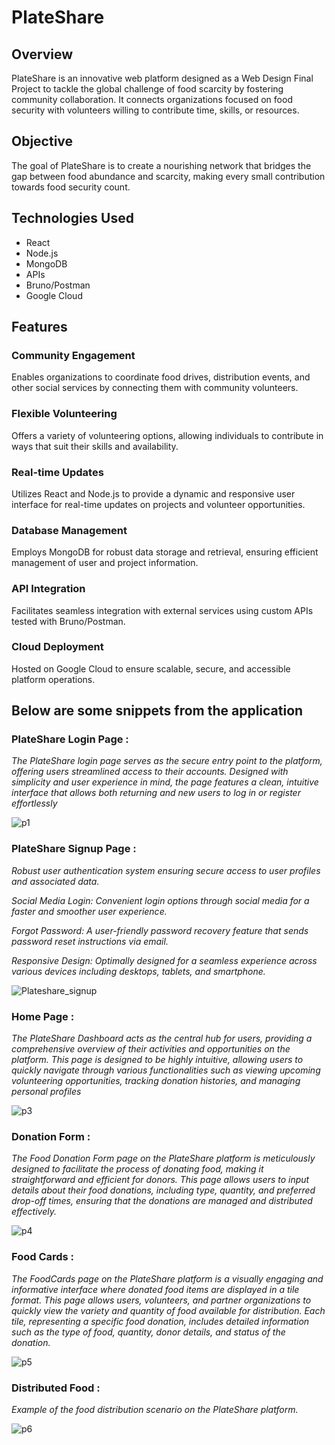 # PlateShare

## Overview
PlateShare is an innovative web platform designed as a Web Design Final Project to tackle the global challenge of food scarcity by fostering community collaboration. It connects organizations focused on food security with volunteers willing to contribute time, skills, or resources.

## Objective
The goal of PlateShare is to create a nourishing network that bridges the gap between food abundance and scarcity, making every small contribution towards food security count.

## Technologies Used
- React
- Node.js
- MongoDB
- APIs
- Bruno/Postman
- Google Cloud

## Features

### Community Engagement
Enables organizations to coordinate food drives, distribution events, and other social services by connecting them with community volunteers.

### Flexible Volunteering
Offers a variety of volunteering options, allowing individuals to contribute in ways that suit their skills and availability.

### Real-time Updates
Utilizes React and Node.js to provide a dynamic and responsive user interface for real-time updates on projects and volunteer opportunities.

### Database Management
Employs MongoDB for robust data storage and retrieval, ensuring efficient management of user and project information.

### API Integration
Facilitates seamless integration with external services using custom APIs tested with Bruno/Postman.

### Cloud Deployment
Hosted on Google Cloud to ensure scalable, secure, and accessible platform operations.

## Below are some snippets from the application

### PlateShare Login Page : 
*The PlateShare login page serves as the secure entry point to the platform, offering users streamlined access to their accounts. Designed with simplicity and user experience in mind, the page features a clean, intuitive interface that allows both returning and new users to log in or register effortlessly*

![p1](https://github.com/chetan1398/PlateShare/assets/97820720/8a952289-15e8-48a7-81c4-3e8fd499e01d)


### PlateShare Signup Page : 

*Robust user authentication system ensuring secure access to user profiles and associated data.*

*Social Media Login: Convenient login options through social media for a faster and smoother user experience.*

*Forgot Password: A user-friendly password recovery feature that sends password reset instructions via email.*

*Responsive Design: Optimally designed for a seamless experience across various devices including desktops, tablets, and smartphone.*

![Plateshare_signup](https://github.com/chetan1398/PlateShare/assets/97820720/22f27a05-6a4e-4376-9af7-eec230b8acc3)




### Home Page : 
*The PlateShare Dashboard acts as the central hub for users, providing a comprehensive overview of their activities and opportunities on the platform. This page is designed to be highly intuitive, allowing users to quickly navigate through various functionalities such as viewing upcoming volunteering opportunities, tracking donation histories, and managing personal profiles*

![p3](https://github.com/chetan1398/PlateShare/assets/97820720/9ba42f99-a91a-48cc-936d-1134f0c6c704)




### Donation Form : 
*The Food Donation Form page on the PlateShare platform is meticulously designed to facilitate the process of donating food, making it straightforward and efficient for donors. This page allows users to input details about their food donations, including type, quantity, and preferred drop-off times, ensuring that the donations are managed and distributed effectively.*

![p4](https://github.com/chetan1398/PlateShare/assets/97820720/93984d44-0ac8-481e-ae2d-4cd5a8b8a6ac)



### Food Cards : 
*The FoodCards page on the PlateShare platform is a visually engaging and informative interface where donated food items are displayed in a tile format. This page allows users, volunteers, and partner organizations to quickly view the variety and quantity of food available for distribution. Each tile, representing a specific food donation, includes detailed information such as the type of food, quantity, donor details, and status of the donation.*

![p5](https://github.com/chetan1398/PlateShare/assets/97820720/52199209-cf7d-4c04-b186-96bf85ba6d40)



### Distributed Food : 
*Example of the food distribution scenario on the PlateShare platform.*

![p6](https://github.com/chetan1398/PlateShare/assets/97820720/767e8088-7ce7-45b3-9f79-3f57490ef215)





